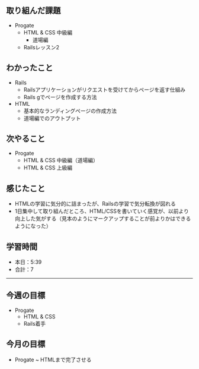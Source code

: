 ## 取り組んだ課題

- Progate
  - HTML & CSS 中級編
    - 道場編
  - Railsレッスン2

## わかったこと

- Rails
  - Railsアプリケーションがリクエストを受けてからページを返す仕組み
  - Rails gでページを作成する方法
- HTML
  - 基本的なランディングページの作成方法
  - 道場編でのアウトプット

## 次やること

- Progate
  - HTML & CSS 中級編（道場編）
  - HTML & CSS 上級編

## 感じたこと

- HTMLの学習に気分的に詰まったが、Railsの学習で気分転換が図れる
- 1日集中して取り組んだところ、HTML/CSSを書いていく感覚が、以前より向上した気がする（見本のようにマークアップすることが前よりかはできるようになった）

## 学習時間

- 本日：5:39
- 合計：7

---

## 今週の目標

- Progate
  - HTML & CSS
  - Rails着手

## 今月の目標

- Progate ~ HTMLまで完了させる
